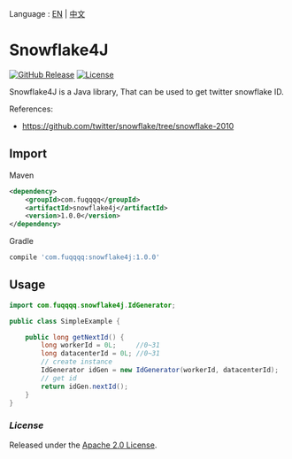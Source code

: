 Language : [EN](README_en.md) | [中文](README.md)
# Snowflake4J

[![GitHub Release](https://img.shields.io/github/release/fuqqqq/snowflake4j.svg)](https://github.com/fuqqqq/snowflake4j/releases)
[![License](https://img.shields.io/badge/license-Apache%202.0-4EB1BA.svg)](https://www.apache.org/licenses/LICENSE-2.0.html)

Snowflake4J is a Java library, That can be used to get twitter snowflake ID.

References:
- https://github.com/twitter/snowflake/tree/snowflake-2010

## Import
Maven
```xml
<dependency>
    <groupId>com.fuqqqq</groupId>
    <artifactId>snowflake4j</artifactId>
    <version>1.0.0</version>
</dependency>
```
Gradle
```groovy
compile 'com.fuqqqq:snowflake4j:1.0.0'
```

## Usage

```java
import com.fuqqqq.snowflake4j.IdGenerator;

public class SimpleExample {

    public long getNextId() {
        long workerId = 0L;     //0~31
        long datacenterId = 0L; //0~31
        // create instance 
        IdGenerator idGen = new IdGenerator(workerId, datacenterId);
        // get id
        return idGen.nextId();
    }
}
```

### *License*
Released under the [Apache 2.0 License](LICENSE).
